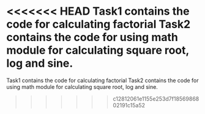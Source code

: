 <<<<<<< HEAD
Task1 contains the code for calculating factorial
Task2 contains the code for using math module for calculating square root, log and sine.
=======
Task1 contains the code for calculating factorial
Task2 contains the code for using math module for calculating square root, log and sine.
>>>>>>> c12812061e1155e253d7f1856986802191c15a52
